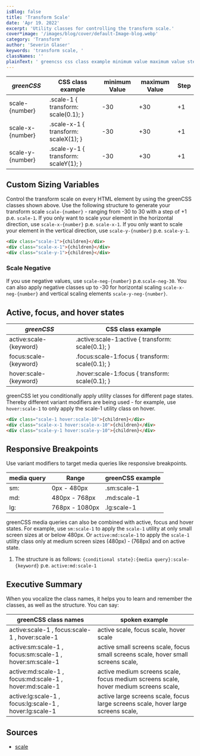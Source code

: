 ```yaml
---
isBlog: false
title: 'Transform Scale'
date: 'Apr 19. 2022'
excerpt: 'Utility classes for controlling the transform scale.'
cover*image: '/images/blog/cover/default-Image-blog.webp'
category: 'Transform'
author: 'Severin Glaser'
keywords: 'transform scale, '
classNames: ''
plainText: ' greencss css class example minimum value maximum value step scale number scale-1 transform: scale 0 1 ; -30 +30 +1 scale-x number scale-x-1 transform: scalex 1 ; -30 +30 +1 scale-y number scale-y-1 transform: scaley 1 ; -30 +30 +1 custom sizing variables control the transform scale on every html element by using the greencss classes shown above use the following structure to generate your transform scale `scale number ` ranging from -30 to 30 with a step of +1 p e `scale-1` if you only want to scale your element in the horizontal direction use `scale-x number ` p e `scale-x-1` if you only want to scale your element in the vertical direction use `scale-y number ` p e `scale-y-1`  scale negative if you use negative values use `scale-neg number ` p e `scale-neg-30` you can also apply negative classes up to -30 for horizontal scaling `scale-x-neg number ` and vertical scaling elements `scale-y-neg number ` active focus and hover states greencss css class example active:scale keyword active :scale-1:active transform: scale 0 1 ; focus:scale keyword focus :scale-1:focus transform: scale 0 1 ; hover:scale keyword hover :scale-1:focus transform: scale 0 1 ; greencss let you conditionally apply utility classes for different page states thereby different variant modifiers are being used for example use `hover:scale-1` to only apply the scale-1 utility class on hover  responsive breakpoints use variant modifiers to target media queries like responsive breakpoints media query range greencss example sm: 0px 480px sm:scale-1 md: 480px 768px md:scale-1 lg: 768px 1080px lg:scale-1 greencss media queries can also be combined with active focus and hover states for example use `sm:scale-1` to apply the `scale-1` utility at only small screen sizes at or below 480px or `active:md:scale-1` to apply the `scale-1` utility class only at medium screen sizes 480px 768px and on active state 1 the structure is as follows: ` conditional state : media query :scale keyword ` p e `active:md:scale-1` executive summary when you vocalize the class names it helps you to learn and remember the classes as well as the structure you can say: greencss class names spoken example active:scale-1 focus:scale-1 hover:scale-1 active scale focus scale hover scale active:sm:scale-1 focus:sm:scale-1 hover:sm:scale-1 active small screens scale focus small screens scale hover small screens scale active:md:scale-1 focus:md:scale-1 hover:md:scale-1 active medium screens scale focus medium screens scale hover medium screens scale active:lg:scale-1 focus:lg:scale-1 hover:lg:scale-1 active large screens scale focus large screens scale hover large screens scale sources scale https: developer mozilla org en-us docs web css scale '
---
```


| _greenCSS_       | CSS class example                    | minimum Value | maximum Value | Step |
| ---------------- | ------------------------------------ | ------------- | ------------- | ---- |
| scale-{number}   | .scale-1 { transform: scale(0.1); }  | -30           | +30           | +1   |
| scale-x-{number} | .scale-x-1 { transform: scaleX(1); } | -30           | +30           | +1   |
| scale-y-{number} | .scale-y-1 { transform: scaleY(1); } | -30           | +30           | +1   |

## Custom Sizing Variables

Control the transform scale on every HTML element by using the greenCSS classes shown above. Use the following structure to generate your transform scale `scale-{number}` - ranging from -30 to 30 with a step of +1 p.e. `scale-1`. If you only want to scale your element in the horizontal direction, use `scale-x-{number}` p.e. `scale-x-1`. If you only want to scale your element in the vertical direction, use `scale-y-{number}` p.e. `scale-y-1`.

```html
<div class="scale-1">{children}</div>
<div class="scale-x-1">{children}</div>
<div class="scale-y-1">{children}</div>
```

### Scale Negative

If you use negative values, use `scale-neg-{number}` p.e.`scale-neg-30`. You can also apply negative classes up to -30 for horizontal scaling `scale-x-neg-{number}` and vertical scaling elements `scale-y-neg-{number}`.

## Active, focus, and hover states

| _greenCSS_             | CSS class example                                  |
| ---------------------- | -------------------------------------------------- |
| active:scale-{keyword} | .active\:scale-1:active { transform: scale(0.1); } |
| focus:scale-{keyword}  | .focus\:scale-1:focus { transform: scale(0.1); }   |
| hover:scale-{keyword}  | .hover\:scale-1:focus { transform: scale(0.1); }   |

greenCSS let you conditionally apply utility classes for different page states. Thereby different variant modifiers are being used - for example, use `hover:scale-1` to only apply the scale-1 utility class on hover.

```html
<div class="scale-1 hover:scale-10">{children}</div>
<div class="scale-x-1 hover:scale-x-10">{children}</div>
<div class="scale-y-1 hover:scale-y-10">{children}</div>
```

## Responsive Breakpoints

Use variant modifiers to target media queries like responsive breakpoints.

| media query | Range          | greenCSS example |
| ----------- | -------------- | ---------------- |
| sm:         | 0px - 480px    | .sm:scale-1      |
| md:         | 480px - 768px  | .md:scale-1      |
| lg:         | 768px - 1080px | .lg:scale-1      |

greenCSS media queries can also be combined with active, focus and hover states. For example, use `sm:scale-1` to apply the `scale-1` utility at only small screen sizes at or below 480px. Or `active:md:scale-1` to apply the `scale-1` utility class only at medium screen sizes (480px) - (768px) and on active state.

1. The structure is as follows: `{conditional state}:{media query}:scale-{keyword}` p.e. `active:md:scale-1`

## Executive Summary

When you vocalize the class names, it helps you to learn and remember the classes, as well as the structure. You can say:

| greenCSS class names                                    | spoken example                                                                       |
| ------------------------------------------------------- | ------------------------------------------------------------------------------------ |
| active:scale-1 , focus:scale-1 , hover:scale-1          | active scale, focus scale, hover scale                                               |
| active:sm:scale-1 , focus:sm:scale-1 , hover:sm:scale-1 | active small screens scale, focus small screens scale, hover small screens scale,    |
| active:md:scale-1 , focus:md:scale-1 , hover:md:scale-1 | active medium screens scale, focus medium screens scale, hover medium screens scale, |
| active:lg:scale-1 , focus:lg:scale-1 , hover:lg:scale-1 | active large screens scale, focus large screens scale, hover large screens scale,    |

## Sources

- [scale](https://developer.mozilla.org/en-US/docs/Web/CSS/scale)
